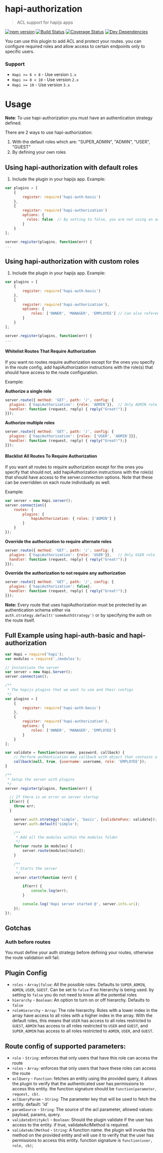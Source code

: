 # hapi-authorization

> ACL support for hapijs apps

[![npm version][npm-badge]][npm-url]
[![Build Status][travis-badge]][travis-url]
[![Coverage Status][coveralls-badge]][coveralls-url]
[![Dev Dependencies][david-badge]][david-url]


You can use this plugin to add ACL and protect your routes. you can configure required roles and allow access to certain endpoints only to specific users.

### Support
- `Hapi >= 6 < 8`		- Use version `1.x`
- `Hapi >= 8 < 10`	- Use version `2.x`
- `Hapi >= 10`			- Use version `3.x`

# Usage

**Note**: To use hapi-authorization you must have an authentication strategy defined.

There are 2 ways to use hapi-authorization:

1. With the default roles which are: "SUPER_ADMIN", "ADMIN", "USER", "GUEST"
2. By defining your own roles

## Using hapi-authorization with default roles
1. Include the plugin in your hapijs app.
Example:
```js
var plugins = [
	{
		register: require('hapi-auth-basic')
	},
	{
		register: require('hapi-authorization')
		options: {
		  roles: false	// By setting to false, you are not using an authorization hierarchy and you do not need to specify all the potential roles here
		}
	}
];

server.register(plugins, function(err) {
...
```

## Using hapi-authorization with custom roles
1. Include the plugin in your hapijs app.
Example:
```js
var plugins = [
	{
		register: require('hapi-auth-basic')
	},
	{
		register: require('hapi-authorization'),
		options: {
			roles: ['OWNER', 'MANAGER', 'EMPLOYEE']	// Can also reference a function which returns an array of roles
		}
	}
];

server.register(plugins, function(err) {
...
```

#### Whitelist Routes That Require Authorization
If you want no routes require authorization except for the ones you specify in the route config, add hapiAuthorization instructions with the role(s) that should have access to the route configuration.

Example:

**Authorize a single role**
```js
server.route({ method: 'GET', path: '/', config: {
  plugins: {'hapiAuthorization': {role: 'ADMIN'}},	// Only ADMIN role
  handler: function (request, reply) { reply("Great!");}
}});
```

**Authorize multiple roles**
```js
server.route({ method: 'GET', path: '/', config: {
  plugins: {'hapiAuthorization': {roles: ['USER', 'ADMIN']}},
  handler: function (request, reply) { reply("Great!");}
}});
```

#### Blacklist All Routes To Require Authorization

If you want all routes to require authorization except for the ones you specify that should not, add hapiAuthorization instructions with the role(s) that should have access to the server.connection options. Note that these can be overridden on each route individually as well.

Example:

```js
var server = new Hapi.server();
server.connection({
	routes: {
		plugins: {
			hapiAuthorization: { roles: ['ADMIN'] }
		}
	}
});
```

**Override the authorization to require alternate roles**
```js
server.route({ method: 'GET', path: '/', config: {
  plugins: {'hapiAuthorization': {role: 'USER'}},	// Only USER role
  handler: function (request, reply) { reply("Great!");}
}});
```

**Override the authorization to not require any authorization**
```js
server.route({ method: 'GET', path: '/', config: {
  plugins: {'hapiAuthorization': false},
  handler: function (request, reply) { reply("Great!");}
}});
```


**Note:** Every route that uses hapiAuthorization must be protected by an authentication schema either via `auth.strategy.default('someAuthStrategy')` or by specifying the auth on the route itself.

## Full Example using hapi-auth-basic and hapi-authorization

```js
var Hapi = require('hapi');
var modules = require('./modules');

// Instantiate the server
var server = new Hapi.Server();
server.connection();

/**
 * The hapijs plugins that we want to use and their configs
 */
var plugins = [
	{
		register: require('hapi-auth-basic')
	},
	{
		register: require('hapi-authorization'),
		options: {
			roles: ['OWNER', 'MANAGER', 'EMPLOYEE']
		}
	}
];

var validate = function(username, password, callback) {
	// Perform authentication and callback with object that contains a role or an array of roles
	callback(null, true, {username: username, role: 'EMPLOYEE'});
}

/**
 * Setup the server with plugins
 */
server.register(plugins, function(err) {

  // If there is an error on server startup
  if(err) {
    throw err;
  }

	server.auth.strategy('simple', 'basic', {validateFunc: validate});
	server.auth.default('simple');

	/**
	 * Add all the modules within the modules folder
	 */
	for(var route in modules) {
		server.route(modules[route]);
	}

	/**
	 * Starts the server
	 */
	server.start(function (err) {

		if(err) {
			console.log(err);
		}

		console.log('Hapi server started @', server.info.uri);
	});
});
```

## Gotchas

### Auth before routes
You must define your auth strategy before defining your routes, otherwise the route validation will fail.


## Plugin Config

* `roles` 				- `Array|false`: All the possible roles. Defaults to `SUPER_ADMIN`, `ADMIN`, `USER`, `GUEST`. Can be set to `false` if no hierarchy is being used. by setting to `false` you do not need to know all the potential roles
* `hierarchy` 		- `Boolean`: An option to turn on or off hierarchy. Defaults to `false`
* `roleHierarchy` - `Array`: The role hierarchy. Roles with a lower index in the array have access to all roles with a higher index in the array.
		With the default roles, this means that `USER` has access to all roles restricted to `GUEST`,
		  `ADMIN` has access to all roles restricted to `USER` and `GUEST`, and
		  `SUPER_ADMIN` has access to all roles restricted to `ADMIN`, `USER`, and `GUEST`.


## Route config of supported parameters:
* `role` - `String`: enforces that only users that have this role can access the route
* `roles` - `Array`: enforces that only users that have these roles can access the route
* `aclQuery` - `Function`: fetches an entity using the provided query, it allows the plugin to verify that the authenticated user has permissions to access this entity. the function signature should be `function(parameter, request, cb)`.
* `aclQueryParam` - `String`: The parameter key that will be used to fetch the entity. default: 'id'
* `paramSource` - `String`: The source of the acl parameter, allowed values: payload, params, query.
* `validateEntityAcl` - `Boolean`: Should the plugin validate if the user has access to the entity. if true, validateAclMethod is required.
* `validateAclMethod` - `String`: A function name. the plugin will invoke this method on the provided entity and will use it to verify that the user has permissions to access this entity. function signature is `function(user, role, cb)`;


[npm-badge]: https://badge.fury.io/js/hapi-authorization.svg
[npm-url]: https://badge.fury.io/js/hapi-authorization
[travis-badge]: https://travis-ci.org/toymachiner62/hapi-authorization.svg?branch=master
[travis-url]: https://travis-ci.org/toymachiner62/hapi-authorization
[coveralls-badge]: https://coveralls.io/repos/toymachiner62/hapi-authorization/badge.svg?branch=master&service=github
[coveralls-url]:  https://coveralls.io/github/toymachiner62/hapi-authorization?branch=master
[david-badge]: https://david-dm.org/toymachiner62/hapi-authorization.svg
[david-url]: https://david-dm.org/toymachiner62/hapi-authorization
